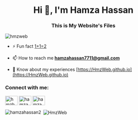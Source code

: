 <h1 align="center">Hi 👋, I'm Hamza Hassan</h1>
<h3 align="center">This is My Website's Files</h3>

<p align="left"> <img src="https://komarev.com/ghpvc/?username=hmzweb&label=Profile%20views&color=0e75b6&style=flat" alt="hmzweb" /> </p>

- ⚡ Fun fact [1+1=2](1+1=2)

- 📫 How to reach me **hamzahassan7711@gmail.com**

- 📄 Know about my experiences [https://HmzWeb.github.io](https://HmzWeb.github.io)

<h3 align="left">Connect with me:</h3>
<p align="left">
<a href="https://dev.to/hmzhassan" target="blank"><img align="center" src="https://raw.githubusercontent.com/rahuldkjain/github-profile-readme-generator/master/src/images/icons/Social/devto.svg" alt="hmzhassan" height="30" width="40" /></a>
<a href="https://instagram.com/hamza.ali.hassan_" target="blank"><img align="center" src="https://raw.githubusercontent.com/rahuldkjain/github-profile-readme-generator/master/src/images/icons/Social/instagram.svg" alt="hamza.ali.hassan_" height="30" width="40" /></a>
<a href="https://www.youtube.com/c/hamzahassan-apca" target="blank"><img align="center" src="https://raw.githubusercontent.com/rahuldkjain/github-profile-readme-generator/master/src/images/icons/Social/youtube.svg" alt="hamzahassan-apca" height="30" width="40" /></a>
</p>

<p><img align="left" src="https://github-readme-stats.vercel.app/api/top-langs?username=hamzahassan2&show_icons=true&locale=en&layout=compact" alt="hamzahassan2" /></p>

<p>&nbsp;<img align="center" src="https://github-readme-stats.vercel.app/api?username=hamzahassan2&show_icons=true&locale=en" alt="HmzWeb" /></p>
